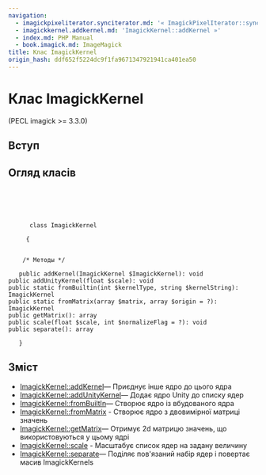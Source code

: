 ```yaml
---
navigation:
  - imagickpixeliterator.synciterator.md: '« ImagickPixelIterator::syncIterator'
  - imagickkernel.addkernel.md: 'ImagickKernel::addKernel »'
  - index.md: PHP Manual
  - book.imagick.md: ImageMagick
title: Клас ImagickKernel
origin_hash: ddf652f5224dc9f1fa9671347921941ca401ea50
---
```

# Клас ImagickKernel

(PECL imagick >= 3.3.0)

## Вступ

## Огляд класів

```classsynopsis


    
    
     
      class ImagickKernel
     
     {
    

    /* Методы */
    
   public addKernel(ImagickKernel $ImagickKernel): void
public addUnityKernel(float $scale): void
public static fromBuiltin(int $kernelType, string $kernelString): ImagickKernel
public static fromMatrix(array $matrix, array $origin = ?): ImagickKernel
public getMatrix(): array
public scale(float $scale, int $normalizeFlag = ?): void
public separate(): array

   }
```

## Зміст

-   [ImagickKernel::addKernel](imagickkernel.addkernel.md)— Приєднує інше ядро ​​до цього ядра
-   [ImagickKernel::addUnityKernel](imagickkernel.addunitykernel.md)— Додає ядро ​​Unity до списку ядер
-   [ImagickKernel::fromBuiltIn](imagickkernel.frombuiltin.md)— Створює ядро ​​із вбудованого ядра
-   [ImagickKernel::fromMatrix](imagickkernel.frommatrix.md) \- Створює ядро ​​з двовимірної матриці значень
-   [ImagickKernel::getMatrix](imagickkernel.getmatrix.md)— Отримує 2d матрицю значень, що використовуються у цьому ядрі
-   [ImagickKernel::scale](imagickkernel.scale.md) \- Масштабує список ядер на задану величину
-   [ImagickKernel::separate](imagickkernel.separate.md)— Поділяє пов'язаний набір ядер і повертає масив ImagickKernels
